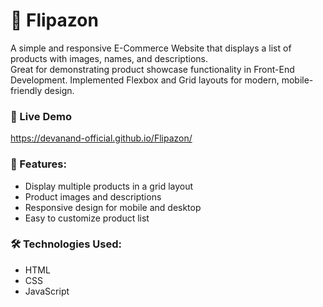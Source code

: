 # 👜 Flipazon

A simple and responsive E-Commerce Website that displays a list of products with images, names, and descriptions.  
Great for demonstrating product showcase functionality in Front-End Development. 
Implemented Flexbox and Grid layouts for modern, mobile-friendly design.
  
### 🚀 Live Demo
https://devanand-official.github.io/Flipazon/

### 🔧 Features:
- Display multiple products in a grid layout
- Product images and descriptions
- Responsive design for mobile and desktop
- Easy to customize product list
  
### 🛠️ Technologies Used:
- HTML
- CSS
- JavaScript
